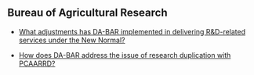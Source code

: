 ## Bureau of Agricultural Research


 - [What adjustments has DA-BAR implemented in delivering R&D-related services under the New Normal?](/bureau-of-agricultural-research/what-adjustments-has-da-bar-implemented-in-delivering-randd-related-services-under-the-new-normal)
    
 - [How does DA-BAR address the issue of research duplication with PCAARRD?](/bureau-of-agricultural-research/how-does-da-bar-address-the-issue-of-research-duplication-with-pcaarrd)
    
